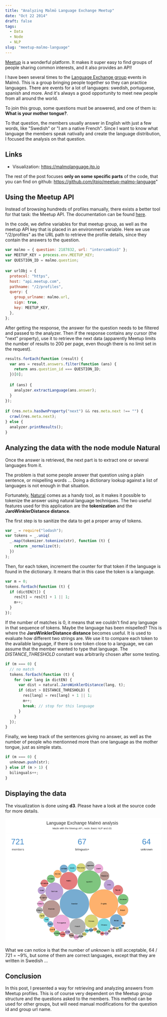 ```yaml
---
title: "Analyzing Malmö Language Exchange Meetup"
date: "Oct 22 2014"
draft: false
tags:
  - Data
  - Node
  - NLP
slug: "meetup-malmo-language"
---
```


[Meetup](https://meetup.com) is a wonderful platform. It makes it super easy to find groups of people sharing common interests, and it also provides an API!

I have been several times to the [Language Exchange group](https://www.meetup.com/intercambio3) events in Malmö. This is a group bringing people together so they can practice languages. There are events for a lot of languages: swedish, portuguese, spanish and more. And it's always a good opportunity to meet new people from all around the world.

To join this group, some questions must be answered, and one of them is: **What is your mother tongue?**.

To that question, the members usually answer in English with just a few words, like "Swedish" or "I am a native French". Since I want to know what language the members speak nativally and create the language distribution, I focused the analysis on that question.

## Links

- Visualization: https://malmolanguage.jtp.io

The rest of the post focuses **only on some specific parts** of the code, that you can find on github: https://github.com/jtpio/meetup-malmo-language"

## Using the Meetup API

Instead of browsing hundreds of profiles manually, there exists a better tool for that task: the Meetup API. The documentation can be found [here](https://www.meetup.com/meetup_api).

In the code, we define variables for that meetup group, as well as the meetup API key that is placed in an environment variable. Here we use "/2/profiles" as the URL path to retrieve the profile details, since they contain the answers to the question.

```js
var malmo = { question: 2187832, url: "intercambio3" };
var MEETUP_KEY = process.env.MEETUP_KEY;
var QUESTION_ID = malmo.question;

var urlObj = {
  protocol: "https",
  host: "api.meetup.com",
  pathname: "/2/profiles",
  query: {
    group_urlname: malmo.url,
    sign: true,
    key: MEETUP_KEY,
  },
};
```

After getting the response, the answer for the question needs to be filtered and passed to the analyzer. Then if the response contains any cursor (the "next" property), use it to retrieve the next data (apparently Meetup limits the number of results to 200 per page, even though there is no limit set in the request).

```js
results.forEach(function (result) {
  var ans = result.answers.filter(function (ans) {
    return ans.question_id === QUESTION_ID;
  })[0];

  if (ans) {
    analyzer.extractLanguage(ans.answer);
  }
});

if (res.meta.hasOwnProperty("next") && res.meta.next !== "") {
  crawl(res.meta.next);
} else {
  analyzer.printResults();
}
```

## Analyzing the data with the node module Natural

Once the answer is retrieved, the next part is to extract one or several languages from it.

The problem is that some people answer that question using a plain sentence, or mispelling words ... Doing a dictionary lookup against a list of languages is not enough in that situation.

Fortunately, [Natural](https://github.com/NaturalNode/natural) comes as a handy tool, as it makes it possible to tokenize the answer using natural language techniques. The two useful features used for this application are the **tokenization** and the **JaroWinklerDistance distance**.

The first step is to sanitize the data to get a proper array of tokens.

```js
var _ = require("lodash");
var tokens = _.uniq(
  _.map(tokenizer.tokenize(str), function (t) {
    return _normalize(t);
  })
);
```

Then, for each token, increment the counter for that token if the language is found in the dictionary. It means that in this case the token is a language.

```js
var m = 0;
tokens.forEach(function (t) {
  if (dictEN[t]) {
    res[t] = res[t] + 1 || 1;
    m++;
  }
});
```

If the number of matches is 0, it means that we couldn't find any language in that sequence of tokens. Maybe the language has been mispelled? This is where the **JaroWinklerDistance distance** becomes useful. It is used to evaluate how different two strings are. We use it to compare each token to the available language, if there is one token close to a language, we can assume that the member wanted to type that language. The _DISTANCE_THRESHOLD_ constant was arbitrarily chosen after some testing.

```js
if (m === 0) {
  // no match
  tokens.forEach(function (t) {
    for (var lang in dictEN) {
      var dist = natural.JaroWinklerDistance(lang, t);
      if (dist > DISTANCE_THRESHOLD) {
        res[lang] = res[lang] + 1 || 1;
        m++;
        break; // stop for this language
      }
    }
  });
}
```

Finally, we keep track of the sentences giving no answer, as well as the number of people who mentionned more than one language as the mother tongue, just as simple stats.

```js
if (m === 0) {
  unknown.push(str);
} else if (m > 1) {
  bilinguals++;
}
```

## Displaying the data

The visualization is done using **d3**. Please have a look at the source code for more details.

![Malmö Language Exchange Meetup](malmolanguage.png)

What we can notice is that the number of _unknown_ is still acceptable, 64 / 721 = ~9%, but some of them are correct languages, except that they are written in Swedish ...

## Conclusion

In this post, I presented a way for retrieving and analyzing answers from Meetup profiles. This is of course very dependent on the Meetup group structure and the questions asked to the members. This method can be used for other groups, but will need manual modifications for the question id and group url name.
